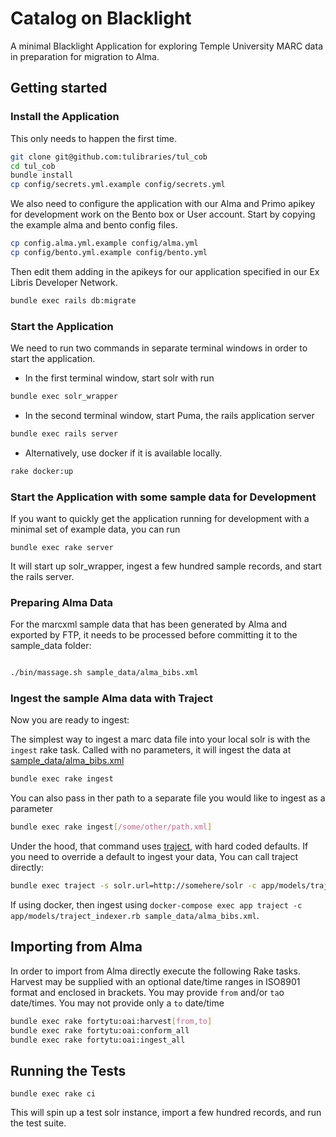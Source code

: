 # Catalog on Blacklight

A minimal Blacklight Application for exploring Temple University MARC data in preparation for migration to Alma.


## Getting started

### Install the Application
This only needs to happen the first time.

```bash
git clone git@github.com:tulibraries/tul_cob
cd tul_cob
bundle install
cp config/secrets.yml.example config/secrets.yml
```

We also need to configure the application with our Alma and Primo apikey for development work on the Bento box or User account. Start by copying the example alma and bento config files.

```bash
cp config.alma.yml.example config/alma.yml
cp config/bento.yml.example config/bento.yml
```

Then edit them adding in the apikeys for our application specified in our Ex Libris Developer Network.

```bash
bundle exec rails db:migrate
```


### Start the Application

We need to run two commands in separate terminal windows in order to start the application.
* In the first terminal window, start solr with run
```bash
bundle exec solr_wrapper
```
* In the second terminal window, start Puma, the rails application server
```bash
bundle exec rails server
```

* Alternatively, use docker if it is available locally.
```bash
rake docker:up
```

### Start the Application with some sample data for Development

If you want to quickly get the application running for development with a minimal
set of example data, you can run

`bundle exec rake server`

It will start up solr_wrapper, ingest a few hundred sample records, and start the rails server.


### Preparing Alma Data

For the marcxml sample data that has been generated by Alma and exported by FTP, it needs to be processed before committing it to the sample_data folder:

```bash

./bin/massage.sh sample_data/alma_bibs.xml

```

### Ingest the sample Alma data with Traject

Now you are ready to ingest:

The simplest way to ingest a marc data file into your local solr is with the `ingest` rake task. Called with no parameters, it will ingest the data at [sample_data/alma_bibs.xml](https://github.com/tulibraries/tul_cob/blob/master/sample_data/alma_bibs.xml)


```bash
bundle exec rake ingest
```

You can also pass in ther path to a separate file you would like to ingest as a parameter

```bash
bundle exec rake ingest[/some/other/path.xml]
```


Under the hood, that command uses [traject](https://github.com/traject/traject), with hard coded defaults. If you need to override a default to ingest your data, You can call traject directly: 

```bash
bundle exec traject -s solr.url=http://somehere/solr -c app/models/traject_indexer.rb sample_data/alma_bibs.xml
```

If using docker, then ingest using `docker-compose exec app traject -c app/models/traject_indexer.rb sample_data/alma_bibs.xml`.

## Importing from Alma

In order to import from Alma directly execute the following Rake tasks. Harvest may be supplied with
an optional date/time ranges in ISO8901 format and enclosed in brackets. You may provide `from` and/or `ta`o
date/times. You may not provide only a `to` date/time

```bash
bundle exec rake fortytu:oai:harvest[from,to]
bundle exec rake fortytu:oai:conform_all
bundle exec rake fortytu:oai:ingest_all
```

## Running the Tests


`bundle exec rake ci`

This will spin up a test solr instance, import a few hundred records, and run the test suite.
